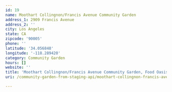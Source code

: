 ```yaml
---
id: 19
name: Moothart Collingnon/Francis Avenue Community Garden
address_1: 2909 Francis Avenue
address_2: ''
city: Los Angeles
state: CA
zipcode: '90005'
phone: ''
latitude: '34.056848'
longitude: '-118.289420'
category: Community Garden
hours: []
website: ''
title: 'Moothart Collingnon/Francis Avenue Community Garden, Food Oasis Los Angeles'
uri: /community-garden-from-staging-api/moothart-collingnon-francis-avenue2909/

---
```

